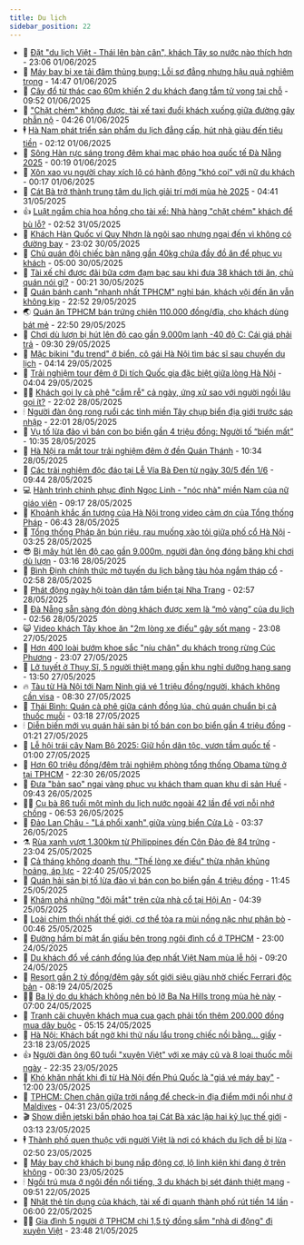 ```yaml
---
title: Du lịch
sidebar_position: 22
---
```


<!-- dantri-du-lich:START -->
- 🥰 [Đặt &quot;du lịch Việt - Thái lên bàn cân&quot;, khách Tây so nước nào thích hơn](https://dantri.com.vn/du-lich/dat-du-lich-viet-thai-len-ban-can-khach-tay-so-nuoc-nao-thich-hon-20250601184657429.htm) - 23:06 01/06/2025
- 🥰 [Máy bay bị xe tải đâm thủng bụng: Lỗi sơ đẳng nhưng hậu quả nghiêm trọng](https://dantri.com.vn/du-lich/may-bay-bi-xe-tai-dam-thung-bung-loi-so-dang-nhung-hau-qua-nghiem-trong-20250601191959331.htm) - 14:47 01/06/2025
- 🐻 [Cây đổ từ thác cao 60m khiến 2 du khách đang tắm tử vong tại chỗ](https://dantri.com.vn/du-lich/cay-do-tu-thac-cao-60m-khien-2-du-khach-dang-tam-tu-vong-tai-cho-20250601125126618.htm) - 09:52 01/06/2025
- 🤩 [&quot;Chặt chém&quot; không được, tài xế taxi đuổi khách xuống giữa đường gây phẫn nộ](https://dantri.com.vn/du-lich/chat-chem-khong-duoc-tai-xe-taxi-duoi-khach-xuong-giua-duong-gay-phan-no-20250601103857149.htm) - 04:26 01/06/2025
- 🕴 [Hà Nam phát triển sản phẩm du lịch đẳng cấp, hút nhà giàu đến tiêu tiền](https://dantri.com.vn/du-lich/ha-nam-phat-trien-san-pham-du-lich-dang-cap-hut-nha-giau-den-tieu-tien-20250530175659972.htm) - 02:12 01/06/2025
- 🤩 [Sông Hàn rực sáng trong đêm khai mạc pháo hoa quốc tế Đà Nẵng 2025](https://dantri.com.vn/du-lich/song-han-ruc-sang-trong-dem-khai-mac-phao-hoa-quoc-te-da-nang-2025-20250531234333550.htm) - 00:19 01/06/2025
- 🤠 [Xôn xao vụ người chạy xích lô có hành động &quot;khó coi&quot; với nữ du khách](https://dantri.com.vn/du-lich/xon-xao-vu-nguoi-chay-xich-lo-co-hanh-dong-kho-coi-voi-nu-du-khach-20250531205208758.htm) - 00:17 01/06/2025
- 💪 [Cát Bà trở thành trung tâm du lịch giải trí mới mùa hè 2025](https://dantri.com.vn/du-lich/cat-ba-tro-thanh-trung-tam-du-lich-giai-tri-moi-mua-he-2025-20250531113328159.htm) - 04:41 31/05/2025
- 👍 [Luật ngầm chia hoa hồng cho tài xế: Nhà hàng &quot;chặt chém&quot; khách để bù lỗ?](https://dantri.com.vn/du-lich/luat-ngam-chia-hoa-hong-cho-tai-xe-nha-hang-chat-chem-khach-de-bu-lo-20250531091058968.htm) - 02:52 31/05/2025
- 🚦 [Khách Hàn Quốc ví Quy Nhơn là ngôi sao nhưng ngại đến vì không có đường bay](https://dantri.com.vn/du-lich/khach-han-quoc-vi-quy-nhon-la-ngoi-sao-nhung-ngai-den-vi-khong-co-duong-bay-20250530230542228.htm) - 23:02 30/05/2025
- 💪 [Chủ quán đội chiếc bàn nặng gần 40kg chứa đầy đồ ăn để phục vụ khách](https://dantri.com.vn/du-lich/chu-quan-doi-chiec-ban-nang-gan-40kg-chua-day-do-an-de-phuc-vu-khach-20250529105341325.htm) - 05:00 30/05/2025
- 💃 [Tài xế chỉ được đãi bữa cơm đạm bạc sau khi đưa 38 khách tới ăn, chủ quán nói gì?](https://dantri.com.vn/du-lich/tai-xe-chi-duoc-dai-bua-com-dam-bac-sau-khi-dua-38-khach-toi-an-chu-quan-noi-gi-20250529230335486.htm) - 00:21 30/05/2025
- 👺 [Quán bánh canh &quot;nhanh nhất TPHCM&quot; nghỉ bán, khách vội đến ăn vẫn không kịp](https://dantri.com.vn/du-lich/quan-banh-canh-nhanh-nhat-tphcm-nghi-ban-khach-voi-den-an-van-khong-kip-20250529162054443.htm) - 22:52 29/05/2025
- 🌏 [Quán ăn TPHCM bán trứng chiên 110.000 đồng/đĩa, cho khách dùng bát mẻ](https://dantri.com.vn/du-lich/quan-an-tphcm-ban-trung-chien-110000-dongdia-cho-khach-dung-bat-me-20250529011803001.htm) - 22:50 29/05/2025
- 🎡 [Chơi dù lượn bị hút lên độ cao gần 9.000m lạnh -40 độ C: Cái giá phải trả](https://dantri.com.vn/du-lich/choi-du-luon-bi-hut-len-do-cao-gan-9000m-lanh-40-do-c-cai-gia-phai-tra-20250529160207634.htm) - 09:30 29/05/2025
- 🧰 [Mặc bikini &quot;đu trend&quot; ở biển, cô gái Hà Nội tìm bác sĩ sau chuyến du lịch](https://dantri.com.vn/du-lich/mac-bikini-du-trend-o-bien-co-gai-ha-noi-tim-bac-si-sau-chuyen-du-lich-20250529110817765.htm) - 04:14 29/05/2025
- 💂 [Trải nghiệm tour đêm ở Di tích Quốc gia đặc biệt giữa lòng Hà Nội](https://dantri.com.vn/du-lich/trai-nghiem-tour-dem-o-di-tich-quoc-gia-dac-biet-giua-long-ha-noi-20250529093108957.htm) - 04:04 29/05/2025
- 🧑‍🏫 [Khách gọi ly cà phê &quot;cắm rễ&quot; cả ngày, ứng xử sao với người ngồi lâu gọi ít?](https://dantri.com.vn/du-lich/khach-goi-ly-ca-phe-cam-re-ca-ngay-ung-xu-sao-voi-nguoi-ngoi-lau-goi-it-20250527225600672.htm) - 22:02 28/05/2025
- 🕯 [Người đàn ông rong ruổi các tỉnh miền Tây chụp biển địa giới trước sáp nhập](https://dantri.com.vn/du-lich/nguoi-dan-ong-rong-ruoi-cac-tinh-mien-tay-chup-bien-dia-gioi-truoc-sap-nhap-20250526121903948.htm) - 22:01 28/05/2025
- 👀 [Vụ tố lừa đảo vì bán con bọ biển gần 4 triệu đồng: Người tố “biến mất”](https://dantri.com.vn/du-lich/vu-to-lua-dao-vi-ban-con-bo-bien-gan-4-trieu-dong-nguoi-to-bien-mat-20250528172705284.htm) - 10:35 28/05/2025
- 🎉 [Hà Nội ra mắt tour trải nghiệm đêm ở đền Quán Thánh](https://dantri.com.vn/du-lich/ha-noi-ra-mat-tour-trai-nghiem-dem-o-den-quan-thanh-20250528170309892.htm) - 10:34 28/05/2025
- 🌊 [Các trải nghiệm độc đáo tại Lễ Vía Bà Đen từ ngày 30/5 đến 1/6](https://dantri.com.vn/du-lich/cac-trai-nghiem-doc-dao-tai-le-via-ba-den-tu-ngay-305-den-16-20250528162949398.htm) - 09:44 28/05/2025
- 💻 [Hành trình chinh phục đỉnh Ngọc Linh - &quot;nóc nhà&quot; miền Nam của nữ giáo viên](https://dantri.com.vn/du-lich/hanh-trinh-chinh-phuc-dinh-ngoc-linh-noc-nha-mien-nam-cua-nu-giao-vien-20250525221047159.htm) - 09:17 28/05/2025
- 💪 [Khoảnh khắc ấn tượng của Hà Nội trong video cảm ơn của Tổng thống Pháp](https://dantri.com.vn/du-lich/khoanh-khac-an-tuong-cua-ha-noi-trong-video-cam-on-cua-tong-thong-phap-20250528132505634.htm) - 06:43 28/05/2025
- 👺 [Tổng thống Pháp ăn bún riêu, rau muống xào tỏi giữa phố cổ Hà Nội](https://dantri.com.vn/du-lich/tong-thong-phap-an-bun-rieu-rau-muong-xao-toi-giua-pho-co-ha-noi-20250528084211485.htm) - 03:25 28/05/2025
- 😎 [Bị mây hút lên độ cao gần 9.000m, người đàn ông đóng băng khi chơi dù lượn](https://dantri.com.vn/du-lich/bi-may-hut-len-do-cao-gan-9000m-nguoi-dan-ong-dong-bang-khi-choi-du-luon-20250528092410944.htm) - 03:16 28/05/2025
- 🌋 [Bình Định chính thức mở tuyến du lịch bằng tàu hỏa ngắm tháp cổ](https://dantri.com.vn/du-lich/binh-dinh-chinh-thuc-mo-tuyen-du-lich-bang-tau-hoa-ngam-thap-co-20250527162029805.htm) - 02:58 28/05/2025
- 🌝 [Phát động ngày hội toàn dân tắm biển tại Nha Trang](https://dantri.com.vn/du-lich/phat-dong-ngay-hoi-toan-dan-tam-bien-tai-nha-trang-20250527181109202.htm) - 02:57 28/05/2025
- 🧠 [Đà Nẵng sẵn sàng đón dòng khách được xem là “mỏ vàng” của du lịch](https://dantri.com.vn/du-lich/da-nang-san-sang-don-dong-khach-duoc-xem-la-mo-vang-cua-du-lich-20250527180823954.htm) - 02:56 28/05/2025
- 😺 [Video khách Tây khoe ăn &quot;2m lòng xe điếu&quot; gây sốt mạng](https://dantri.com.vn/du-lich/video-khach-tay-khoe-an-2m-long-xe-dieu-gay-sot-mang-20250527195739985.htm) - 23:08 27/05/2025
- 💂 [Hơn 400 loài bướm khoe sắc &quot;níu chân&quot; du khách trong rừng Cúc Phương](https://dantri.com.vn/du-lich/hon-400-loai-buom-khoe-sac-niu-chan-du-khach-trong-rung-cuc-phuong-20250527092554676.htm) - 23:07 27/05/2025
- 🌮 [Lở tuyết ở Thụy Sĩ, 5 người thiệt mạng gần khu nghỉ dưỡng hạng sang](https://dantri.com.vn/du-lich/lo-tuyet-o-thuy-si-5-nguoi-thiet-mang-gan-khu-nghi-duong-hang-sang-20250527185214541.htm) - 13:50 27/05/2025
- 🔥 [Tàu từ Hà Nội tới Nam Ninh giá vé 1 triệu đồng/người, khách không cần visa](https://dantri.com.vn/du-lich/tau-tu-ha-noi-toi-nam-ninh-gia-ve-1-trieu-dongnguoi-khach-khong-can-visa-20250527143648598.htm) - 08:30 27/05/2025
- 🦏 [Thái Bình: Quán cà phê giữa cánh đồng lúa, chủ quán chuẩn bị cả thuốc muỗi](https://dantri.com.vn/du-lich/thai-binh-quan-ca-phe-giua-canh-dong-lua-chu-quan-chuan-bi-ca-thuoc-muoi-20250526155324383.htm) - 03:18 27/05/2025
- 🕯 [Diễn biến mới vụ quán hải sản bị tố bán con bọ biển gần 4 triệu đồng](https://dantri.com.vn/du-lich/dien-bien-moi-vu-quan-hai-san-bi-to-ban-con-bo-bien-gan-4-trieu-dong-20250526203453334.htm) - 01:21 27/05/2025
- 🐻 [Lễ hội trái cây Nam Bộ 2025: Giữ hồn dân tộc, vươn tầm quốc tế](https://dantri.com.vn/du-lich/le-hoi-trai-cay-nam-bo-2025-giu-hon-dan-toc-vuon-tam-quoc-te-20250509171654733.htm) - 01:00 27/05/2025
- 🥸 [Hơn 60 triệu đồng/đêm trải nghiệm phòng tổng thống Obama từng ở tại TPHCM](https://dantri.com.vn/du-lich/hon-60-trieu-dongdem-trai-nghiem-phong-tong-thong-obama-tung-o-tai-tphcm-20250519173051804.htm) - 22:30 26/05/2025
- 💂 [Đưa &quot;bản sao&quot; ngai vàng phục vụ khách tham quan khu di sản Huế](https://dantri.com.vn/du-lich/dua-ban-sao-ngai-vang-phuc-vu-khach-tham-quan-khu-di-san-hue-20250526160922500.htm) - 09:43 26/05/2025
- 🧑‍💻 [Cụ bà 86 tuổi một mình du lịch nước ngoài 42 lần để vơi nỗi nhớ chồng](https://dantri.com.vn/du-lich/cu-ba-86-tuoi-mot-minh-du-lich-nuoc-ngoai-42-lan-de-voi-noi-nho-chong-20250524010734633.htm) - 06:53 26/05/2025
- 💪 [Đảo Lan Châu - &quot;Lá phổi xanh&quot; giữa vùng biển Cửa Lò](https://dantri.com.vn/du-lich/dao-lan-chau-la-phoi-xanh-giua-vung-bien-cua-lo-20250524223459352.htm) - 03:37 26/05/2025
- ⚗️ [Rùa xanh vượt 1.300km từ Philippines đến Côn Đảo đẻ 84 trứng](https://dantri.com.vn/du-lich/rua-xanh-vuot-1300km-tu-philippines-den-con-dao-de-84-trung-20250525115544293.htm) - 23:04 25/05/2025
- 🌁 [Cả tháng không doanh thu, &quot;Thế lòng xe điếu&quot; thừa nhận khủng hoảng, áp lực](https://dantri.com.vn/du-lich/ca-thang-khong-doanh-thu-the-long-xe-dieu-thua-nhan-khung-hoang-ap-luc-20250523172519219.htm) - 22:40 25/05/2025
- 🧰 [Quán hải sản bị tố lừa đảo vì bán con bọ biển gần 4 triệu đồng](https://dantri.com.vn/du-lich/quan-hai-san-bi-to-lua-dao-vi-ban-con-bo-bien-gan-4-trieu-dong-20250525170247357.htm) - 11:45 25/05/2025
- 🧰 [Khám phá những &quot;đôi mắt&quot; trên cửa nhà cổ tại Hội An](https://dantri.com.vn/du-lich/kham-pha-nhung-doi-mat-tren-cua-nha-co-tai-hoi-an-20250523102306973.htm) - 04:39 25/05/2025
- 🎉 [Loài chim thối nhất thế giới, cơ thể tỏa ra mùi nồng nặc như phân bò](https://dantri.com.vn/du-lich/loai-chim-thoi-nhat-the-gioi-co-the-toa-ra-mui-nong-nac-nhu-phan-bo-20250524234617450.htm) - 00:46 25/05/2025
- 🤩 [Đường hầm bí mật ẩn giấu bên trong ngôi đình cổ ở TPHCM](https://dantri.com.vn/xa-hoi/duong-ham-bi-mat-an-giau-ben-trong-ngoi-dinh-co-o-tphcm-20250520224259646.htm) - 23:00 24/05/2025
- 👺 [Du khách đổ về cánh đồng lúa đẹp nhất Việt Nam mùa lễ hội](https://dantri.com.vn/du-lich/du-khach-do-ve-canh-dong-lua-dep-nhat-viet-nam-mua-le-hoi-20250524080531999.htm) - 09:20 24/05/2025
- 🧠 [Resort gần 2 tỷ đồng/đêm gây sốt giới siêu giàu nhờ chiếc Ferrari độc bản](https://dantri.com.vn/du-lich/resort-gan-2-ty-dongdem-gay-sot-gioi-sieu-giau-nho-chiec-ferrari-doc-ban-20250524135626755.htm) - 08:19 24/05/2025
- 👨‍🏫 [Ba lý do du khách không nên bỏ lỡ Ba Na Hills trong mùa hè này](https://dantri.com.vn/du-lich/ba-ly-do-du-khach-khong-nen-bo-lo-ba-na-hills-trong-mua-he-nay-20250524135227570.htm) - 07:00 24/05/2025
- 🦅 [Tranh cãi chuyện khách mua cua gạch phải tốn thêm 200.000 đồng mua dây buộc](https://dantri.com.vn/du-lich/tranh-cai-chuyen-khach-mua-cua-gach-phai-ton-them-200000-dong-mua-day-buoc-20250524120805286.htm) - 05:15 24/05/2025
- 🌊 [Hà Nội: Khách bất ngờ khi thử nấu lẩu trong chiếc nồi bằng… giấy](https://dantri.com.vn/du-lich/ha-noi-khach-bat-ngo-khi-thu-nau-lau-trong-chiec-noi-bang-giay-20250517165909884.htm) - 23:18 23/05/2025
- 👍 [Người đàn ông 60 tuổi &quot;xuyên Việt&quot; với xe máy cũ và 8 loại thuốc mỗi ngày](https://dantri.com.vn/du-lich/nguoi-dan-ong-60-tuoi-xuyen-viet-voi-xe-may-cu-va-8-loai-thuoc-moi-ngay-20250521223757541.htm) - 22:35 23/05/2025
- 🫶 [Khó khăn nhất khi đi từ Hà Nội đến Phú Quốc là &quot;giá vé máy bay&quot;](https://dantri.com.vn/du-lich/kho-khan-nhat-khi-di-tu-ha-noi-den-phu-quoc-la-gia-ve-may-bay-20250523172002627.htm) - 12:00 23/05/2025
- 💯 [TPHCM: Chen chân giữa trời nắng để check-in địa điểm mới nổi như ở Maldives](https://dantri.com.vn/du-lich/tphcm-chen-chan-giua-troi-nang-de-check-in-dia-diem-moi-noi-nhu-o-maldives-20250521200048896.htm) - 04:31 23/05/2025
- 🎬 [Show diễn jetski bắn pháo hoa tại Cát Bà xác lập hai kỷ lục thế giới](https://dantri.com.vn/du-lich/show-dien-jetski-ban-phao-hoa-tai-cat-ba-xac-lap-hai-ky-luc-the-gioi-20250523082228109.htm) - 03:13 23/05/2025
- 🕴 [Thành phố quen thuộc với người Việt là nơi có khách du lịch dễ bị lừa](https://dantri.com.vn/du-lich/thanh-pho-quen-thuoc-voi-nguoi-viet-la-noi-co-khach-du-lich-de-bi-lua-20250522231026460.htm) - 02:50 23/05/2025
- 🦅 [Máy bay chở khách bị bung nắp động cơ, lộ linh kiện khi đang ở trên không](https://dantri.com.vn/du-lich/may-bay-cho-khach-bi-bung-nap-dong-co-lo-linh-kien-khi-dang-o-tren-khong-20250519191806618.htm) - 00:30 23/05/2025
- 🕯 [Ngồi trú mưa ở ngôi đền nổi tiếng, 3 du khách bị sét đánh thiệt mạng](https://dantri.com.vn/du-lich/ngoi-tru-mua-o-ngoi-den-noi-tieng-3-du-khach-bi-set-danh-thiet-mang-20250522144338886.htm) - 09:51 22/05/2025
- 🥸 [Nhặt thẻ tín dụng của khách, tài xế đi quanh thành phố rút tiền 14 lần](https://dantri.com.vn/du-lich/nhat-the-tin-dung-cua-khach-tai-xe-di-quanh-thanh-pho-rut-tien-14-lan-20250522112006033.htm) - 06:00 22/05/2025
- 👨‍🏫 [Gia đình 5 người ở TPHCM chi 1,5 tỷ đồng sắm &quot;nhà di động&quot; đi xuyên Việt](https://dantri.com.vn/du-lich/gia-dinh-5-nguoi-o-tphcm-chi-15-ty-dong-sam-nha-di-dong-di-xuyen-viet-20250520152230392.htm) - 23:48 21/05/2025<!-- dantri-du-lich:END -->
